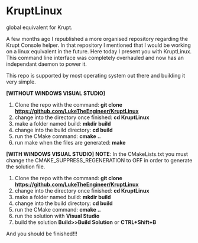 # KruptLinux
global equivalent for Krupt. 

A few months ago I republished a more organised repository regarding the Krupt Console helper. In that repository I mentioned that I would be working on a linux equivalent in the future. 
Here today I present you with KruptLinux. This command line interface was completely overhauled and now has an independant daemon to power it. 

This repo is supported by most operating system out there and building it very simple.

**[WITHOUT WINDOWS VISUAL STUDIO]**

1. Clone the repo with the command: **git clone https://github.com/LukeTheEngineer/KruptLinux**
2. change into the directory once finished: **cd KruptLinux**
3. make a folder named build: **mkdir build**
4. change into the build directory: **cd build**
5. run the CMake command: **cmake ..**
6. run make when the files are generated: **make**

**[WITH WINDOWS VISUAL STUDIO]**
**NOTE**: In the CMakeLists.txt you must change the CMAKE_SUPPRESS_REGENERATION to OFF in order to generate the solution file.

1. Clone the repo with the command: **git clone https://github.com/LukeTheEngineer/KruptLinux**
2. change into the directory once finished: **cd KruptLinux**
3. make a folder named build: **mkdir build**
4. change into the build directory: **cd build**
5. run the CMake command: **cmake ..**
6. run the solution with **Visual Studio**
7. build the solution **Build>>Build Solution** or **CTRL+Shift+B**

And you should be finished!!!
